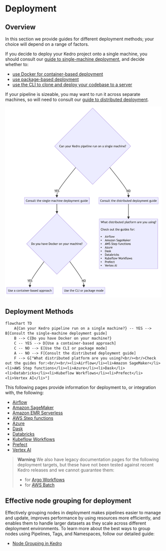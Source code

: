 # Deployment

## Overview

In this section we provide guides for different deployment methods; your choice  will depend on a range of factors.

If you decide to deploy your Kedro project onto a single machine, you should consult our [guide to single-machine deployment](single_machine.md), and decide whether to:

- [use Docker for container-based deployment](./single_machine.md#container-based)
- [use package-based deployment](./single_machine.md#package-based)
- [use the CLI to clone and deploy your codebase to a server](./single_machine.md#cli-based)

If your pipeline is sizeable, you may want to run it across separate machines, so will need to consult our [guide to distributed deployment](distributed.md).

![Decision making diagram for deploying Kedro projects](../meta/images/deployment-diagram.png)

## Deployment Methods

```mermaid
flowchart TD
    A{Can your Kedro pipeline run on a single machine?} -- YES --> B[Consult the single-machine deployment guide]
    B --> C{Do you have Docker on your machine?}
    C -- YES --> D[Use a container-based approach]
    C -- NO --> E[Use the CLI or package mode]
    A -- NO --> F[Consult the distributed deployment guide]
    F --> G["What distributed platform are you using?<br/><br/>Check out the guides for:<br/><br/><li>Airflow</li><li>Amazon SageMaker</li><li>AWS Step functions</li><li>Azure</li><li>Dask</li><li>Databricks</li><li>Kubeflow Workflows</li><li>Prefect</li><li>Vertex AI</li>"]
```

This following pages provide information for deployment to, or integration with, the following:

- [Airflow](./supported-platforms/airflow.md)
- [Amazon SageMaker](./supported-platforms/amazon_sagemaker.md)
- [Amazon EMR Serverless](./supported-platforms/amazon_emr_serverless.md)
- [AWS Step functions](./supported-platforms/aws_step_functions.md)
- [Azure](./supported-platforms/azure.md)
- [Dask](./supported-platforms/dask.md)
- [Databricks](./supported-platforms/databricks/index.md)
- [Kubeflow Workflows](./supported-platforms/kubeflow.md)
- [Prefect](./supported-platforms/prefect.md)
- [Vertex AI](./supported-platforms/vertexai.md)

> **Warning**
> We also have legacy documentation pages for the following deployment targets, but these have not been tested against recent Kedro releases and we cannot guarantee them:
>
> - for [Argo Workflows](./supported-platforms/argo.md)
> - for [AWS Batch](./supported-platforms/aws_batch.md)

## Effective node grouping for deployment

Effectively grouping nodes in deployment makes pipelines easier to manage and update, improves performance by using resources more efficiently, and enables them to handle larger datasets as they scale across different deployment environments. To learn more about the best ways to group nodes using Pipelines, Tags, and Namespaces, follow our detailed guide:

- [Node Grouping in Kedro](nodes_grouping.md)
